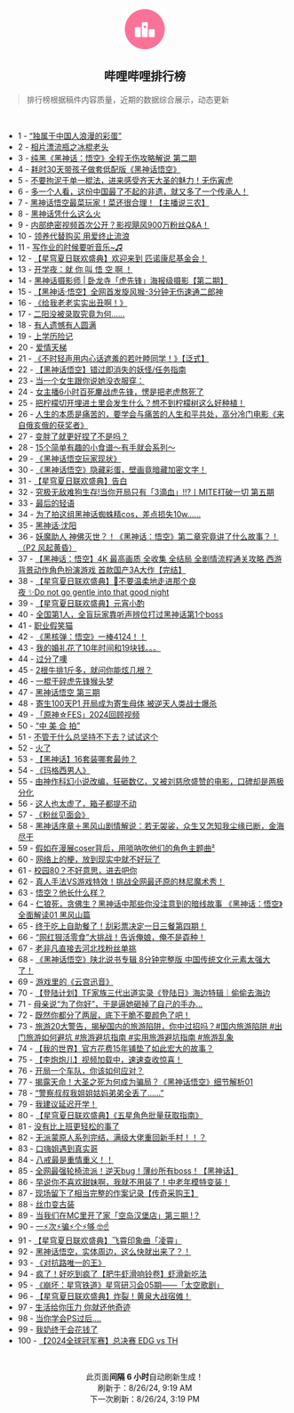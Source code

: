 <div align="center">
    <img src="./assets/icon_rank.png" alt="logo" />
    <h2>哔哩哔哩排行榜</h>
</div>

> 排行榜根据稿件内容质量，近期的数据综合展示，动态更新

<br />

<ul><li><span>1 - <a href=https://www.bilibili.com/BV1QLWoeaEBg>“独属于中国人浪漫的彩蛋”</a></span></li><li><span>2 - <a href=https://www.bilibili.com/BV1mf421e7yy>相片漂流瓶之冰棍老头</a></span></li><li><span>3 - <a href=https://www.bilibili.com/BV1VE421c7vv>纯黑《黑神话：悟空》全程无伤攻略解说&nbsp;第二期</a></span></li><li><span>4 - <a href=https://www.bilibili.com/BV1EyWVe9E7q>耗时30天带孩子做套低配版《黑神话悟空》</a></span></li><li><span>5 - <a href=https://www.bilibili.com/BV1NBWSeeEFe>不要拘泥于单一棍法，进来感受齐天大圣的魅力！无伤寅虎</a></span></li><li><span>6 - <a href=https://www.bilibili.com/BV1eb4214727>多一个人看，这份中国最了不起的非遗，就又多了一个传承人！</a></span></li><li><span>7 - <a href=https://www.bilibili.com/BV1k2421Z77v>黑神话悟空最菜玩家！菜还很合理！【主播说三农】</a></span></li><li><span>8 - <a href=https://www.bilibili.com/BV1Bw4m167su>黑神话凭什么这么火</a></span></li><li><span>9 - <a href=https://www.bilibili.com/BV1Yf421e72c>内部绝密视频首次公开？影视飓风900万粉丝Q&amp;A！</a></span></li><li><span>10 - <a href=https://www.bilibili.com/BV1GT421z76Y>领养代替购买&nbsp;用爱终止流浪</a></span></li><li><span>11 - <a href=https://www.bilibili.com/BV17i421r7kv>写作业的时候要听音乐~♫</a></span></li><li><span>12 - <a href=https://www.bilibili.com/BV1Xz421e7m6>【星穹夏日联欢盛典】欢迎来到&nbsp;匹诺康尼基金会！</a></span></li><li><span>13 - <a href=https://www.bilibili.com/BV1VT421z711>开学夜：就&nbsp;你&nbsp;叫&nbsp;悟&nbsp;空&nbsp;啊&nbsp;！</a></span></li><li><span>14 - <a href=https://www.bilibili.com/BV1GrsFeGEU1>黑神话摄影师&nbsp;|&nbsp;卧龙寺「虎先锋」海报级摄影【第二期】</a></span></li><li><span>15 - <a href=https://www.bilibili.com/BV1TYW7emEQP>【黑神话·悟空】全网首发旋风猴-3分钟无伤速通二郎神</a></span></li><li><span>16 - <a href=https://www.bilibili.com/BV1aW421X77w>《给我老老实实出丑啊！》</a></span></li><li><span>17 - <a href=https://www.bilibili.com/BV1tw4m1r7cH>二阳没被录取究竟为何……</a></span></li><li><span>18 - <a href=https://www.bilibili.com/BV1pM4m1a79s>有人遗憾有人圆满</a></span></li><li><span>19 - <a href=https://www.bilibili.com/BV1Bf421e7ox>上学历险记</a></span></li><li><span>20 - <a href=https://www.bilibili.com/BV1ncWfeDEeM>爱情天梯</a></span></li><li><span>21 - <a href=https://www.bilibili.com/BV1pH4y1F7ke>《不时轻声用内心话遮羞的若叶睦同学！》【泛式】</a></span></li><li><span>22 - <a href=https://www.bilibili.com/BV1Jw4m1r7va>【黑神话悟空】错过即消失的妖怪/任务指南</a></span></li><li><span>23 - <a href=https://www.bilibili.com/BV1b4421f7Va>当一个女生跟你说她没衣服穿：</a></span></li><li><span>24 - <a href=https://www.bilibili.com/BV1arW5e1E7D>女主播6小时百死鏖战虎先锋，愣是把老虎熬死了</a></span></li><li><span>25 - <a href=https://www.bilibili.com/BV18w4m1k7rV>把柠檬切开埋进土里会发生什么？想不到柠檬树这么好种植！</a></span></li><li><span>26 - <a href=https://www.bilibili.com/BV1ef421i7Lk>人生的本质是痛苦的，要学会与痛苦的人生和平共处，高分冷门电影《来自俄亥俄的获奖者》</a></span></li><li><span>27 - <a href=https://www.bilibili.com/BV1X2421Z7Rj>变胖了就更好捏了不是吗？</a></span></li><li><span>28 - <a href=https://www.bilibili.com/BV1Ni421r774>15个简单有趣的小食谱～有手就会系列～</a></span></li><li><span>29 - <a href=https://www.bilibili.com/BV1kT421z7Gu>《黑神话悟空玩家现状》</a></span></li><li><span>30 - <a href=https://www.bilibili.com/BV1zn4y1f7Pe>《黑神话悟空》隐藏彩蛋，壁画竟暗藏加密文字！</a></span></li><li><span>31 - <a href=https://www.bilibili.com/BV1LM4m1Y7uY>【星穹夏日联欢盛典】告白</a></span></li><li><span>32 - <a href=https://www.bilibili.com/BV1G74y1m74L>究极无敌难狗生存!当你开局只有「3滴血」!!?丨MITE打破一切&nbsp;第五期</a></span></li><li><span>33 - <a href=https://www.bilibili.com/BV1WM4m1Y7fV>最后的轻语</a></span></li><li><span>34 - <a href=https://www.bilibili.com/BV1d74y1278s>为了拍这组黑神话蜘蛛精cos，差点损失10w……</a></span></li><li><span>35 - <a href=https://www.bilibili.com/BV1SM4m1a7My>黑神话·沈阳</a></span></li><li><span>36 - <a href=https://www.bilibili.com/BV1hS421971w>妖魔助人&nbsp;神佛灭世？！《黑神话：悟空》第二章究竟讲了什么故事？！（P2&nbsp;风起黄昏）</a></span></li><li><span>37 - <a href=https://www.bilibili.com/BV1AE4m1d7XT>【黑神话：悟空】4K&nbsp;最高画质&nbsp;全收集&nbsp;全结局&nbsp;全剧情流程通关攻略&nbsp;西游背景动作角色扮演游戏&nbsp;首款国产3A大作【完结】</a></span></li><li><span>38 - <a href=https://www.bilibili.com/BV12U411m7AK>【星穹夏日联欢盛典】💫不要温柔地走进那个良夜&nbsp;✨Do&nbsp;not&nbsp;go&nbsp;gentle&nbsp;into&nbsp;that&nbsp;good&nbsp;night</a></span></li><li><span>39 - <a href=https://www.bilibili.com/BV1DsWLeLEzQ>【星穹夏日联欢盛典】元宵小酌</a></span></li><li><span>40 - <a href=https://www.bilibili.com/BV1vz421i7mM>全国第1人，全盲玩家靠听声辨位打过黑神话第1个boss</a></span></li><li><span>41 - <a href=https://www.bilibili.com/BV1GYWHePEWu>职业假笑猫</a></span></li><li><span>42 - <a href=https://www.bilibili.com/BV1i4WGejEGk>《黑核弹：悟空》一棒4124！！</a></span></li><li><span>43 - <a href=https://www.bilibili.com/BV114421f7J3>我的婚礼花了10年时间和19块钱。。。</a></span></li><li><span>44 - <a href=https://www.bilibili.com/BV1v4421o7N3>过分了噢</a></span></li><li><span>45 - <a href=https://www.bilibili.com/BV1jW421X71P>2根牛排1斤多，就问你能炫几根？</a></span></li><li><span>46 - <a href=https://www.bilibili.com/BV1mpWoeoEd3>一棍干碎虎先锋猴头梦</a></span></li><li><span>47 - <a href=https://www.bilibili.com/BV1S2421Z7rb>黑神话悟空&nbsp;第三期</a></span></li><li><span>48 - <a href=https://www.bilibili.com/BV1kE421F7aE>寄生100天P1&nbsp;开局成为寄生母体&nbsp;被逆天人类战士爆杀</a></span></li><li><span>49 - <a href=https://www.bilibili.com/BV15H4y1F7dn>「原神☆FES」2024回顾视频</a></span></li><li><span>50 - <a href=https://www.bilibili.com/BV1CE4m1979G>“中&nbsp;美&nbsp;合&nbsp;拍”</a></span></li><li><span>51 - <a href=https://www.bilibili.com/BV13E4m1d7ih>不管干什么总坚持不下去？试试这个</a></span></li><li><span>52 - <a href=https://www.bilibili.com/BV1FH4y1F7Es>火了</a></span></li><li><span>53 - <a href=https://www.bilibili.com/BV1yQWGeFEyr>【黑神话】16套装哪套最帅？</a></span></li><li><span>54 - <a href=https://www.bilibili.com/BV1tZ421L792>《玛格西男人》</a></span></li><li><span>55 - <a href=https://www.bilibili.com/BV1kf421i7vP>由神作科幻小说改编，狂砸数亿，又被刘慈欣盛赞的电影，口碑却是两极分化</a></span></li><li><span>56 - <a href=https://www.bilibili.com/BV14E4m197Zk>这人也太虚了，箱子都提不动</a></span></li><li><span>57 - <a href=https://www.bilibili.com/BV1hmWDejEsL>《粉丝见面会》</a></span></li><li><span>58 - <a href=https://www.bilibili.com/BV1aHWSeLEqE>黑神话序章＋黑风山剧情解说：若无袈裟，众生又怎知我尘缘已断，金海尽干</a></span></li><li><span>59 - <a href=https://www.bilibili.com/BV1Jz421i7w6>假如在漫展coser背后，用唢呐吹他们的角色主题曲²</a></span></li><li><span>60 - <a href=https://www.bilibili.com/BV1d2421Z7QQ>网络上的梗，放到现实中就不好玩了</a></span></li><li><span>61 - <a href=https://www.bilibili.com/BV1h1421x7Gq>校园80？不好意思，进去吧你</a></span></li><li><span>62 - <a href=https://www.bilibili.com/BV1rU411m7RC>真人手法VS游戏特效！挑战全网最还原的林尼魔术秀！</a></span></li><li><span>63 - <a href=https://www.bilibili.com/BV12E4m197fA>悟空？他长什么样？</a></span></li><li><span>64 - <a href=https://www.bilibili.com/BV18W421Q7Zg>仁狼死，贪佛生？黑神话中那些你没注意到的暗线故事&nbsp;《黑神话：悟空》全面解读01&nbsp;黑风山篇</a></span></li><li><span>65 - <a href=https://www.bilibili.com/BV1ai421r7bW>终于吃上自助餐了！刮彩票决定一日三餐第四期！</a></span></li><li><span>66 - <a href=https://www.bilibili.com/BV1JW421X7Ei>“网红狠活零食”大挑战！告诉俺娘，俺不是孬种！</a></span></li><li><span>67 - <a href=https://www.bilibili.com/BV1h74y1m7k2>老非凡直接去河北找粉丝单挑</a></span></li><li><span>68 - <a href=https://www.bilibili.com/BV1cLWGeREZg>《黑神话悟空》陕北说书专辑&nbsp;8分钟完整版&nbsp;中国传统文化元素太强大了！</a></span></li><li><span>69 - <a href=https://www.bilibili.com/BV1TW421X7KY>游戏里的《云宫迅音》</a></span></li><li><span>70 - <a href=https://www.bilibili.com/BV17W421X7au>【登陆计划】TF家族三代出道实录《登陆日》海边特辑｜偷偷去海边</a></span></li><li><span>71 - <a href=https://www.bilibili.com/BV1yS421X7Jf>母亲说“为了你好”，于是逼她砸掉了自己的手办…</a></span></li><li><span>72 - <a href=https://www.bilibili.com/BV18Z421K7rT>既然你都分了两层，底下干脆不要颜色了吧！</a></span></li><li><span>73 - <a href=https://www.bilibili.com/BV1Ar421N7PL>旅游20大警告，揭秘国内的旅游陷阱，你中过招吗？#国内旅游陷阱&nbsp;#出门旅游如何避坑&nbsp;#旅游避坑指南&nbsp;#实用旅游避坑指南&nbsp;#旅游乱象</a></span></li><li><span>74 - <a href=https://www.bilibili.com/BV1dRWSeQE1B>【我的世界】官方花费15年铺垫了如此宏大的故事？</a></span></li><li><span>75 - <a href=https://www.bilibili.com/BV1nz421v7Mj>【李炮炮儿】视频加载中，速速查收惊喜！</a></span></li><li><span>76 - <a href=https://www.bilibili.com/BV1zM4m1a7eb>开局一个车队，你该如何应对？</a></span></li><li><span>77 - <a href=https://www.bilibili.com/BV1eb42147E4>揭露天命！大圣之死为何成为骗局？《黑神话悟空》细节解析01</a></span></li><li><span>78 - <a href=https://www.bilibili.com/BV1rE421c7tB>“警察叔叔我姐姐姑妈弟弟全丢了……”</a></span></li><li><span>79 - <a href=https://www.bilibili.com/BV1NEWDeTEpM>我建议延迟开学！</a></span></li><li><span>80 - <a href=https://www.bilibili.com/BV1dT421z7iN>【星穹夏日联欢盛典】《五星角色批量获取指南》</a></span></li><li><span>81 - <a href=https://www.bilibili.com/BV16f421i7Wb>没有比上班更轻松的事了</a></span></li><li><span>82 - <a href=https://www.bilibili.com/BV1Un4y1f7x7>无派蒙原人系列完结，满级大佬重回新手村！！？</a></span></li><li><span>83 - <a href=https://www.bilibili.com/BV1kz421e7ko>口嗨姐遇到真实哥</a></span></li><li><span>84 - <a href=https://www.bilibili.com/BV1fdWJezEqa>八戒最是重情重义！！</a></span></li><li><span>85 - <a href=https://www.bilibili.com/BV1f2421d7qV>全网最强轮椅流派！逆天bug！薄纱所有boss！【黑神话】</a></span></li><li><span>86 - <a href=https://www.bilibili.com/BV1YYWGeGEEf>早说你不喜欢甜妹啊，我就不用装了！中老年模特变装！</a></span></li><li><span>87 - <a href=https://www.bilibili.com/BV1zz421e779>现场留下了相当完整的作案记录【传奇采购王】</a></span></li><li><span>88 - <a href=https://www.bilibili.com/BV1yHW8eCEWm>丝巾变古装</a></span></li><li><span>89 - <a href=https://www.bilibili.com/BV11z421e7Qp>当我们在MC里开了家「空岛汉堡店」第三期&nbsp;!？</a></span></li><li><span>90 - <a href=https://www.bilibili.com/BV1y5W5eAEK8>一⚡次⚡骗⚡个⚡够&nbsp;🤓☝</a></span></li><li><span>91 - <a href=https://www.bilibili.com/BV1X1WEetEsH>【星穹夏日联欢盛典】飞霄印象曲「凌霄」</a></span></li><li><span>92 - <a href=https://www.bilibili.com/BV1gH4y1F7t1>黑神话悟空，实体周边，这么快就出来了？！</a></span></li><li><span>93 - <a href=https://www.bilibili.com/BV1CU411m7dx>《对抗路唯一的王》</a></span></li><li><span>94 - <a href=https://www.bilibili.com/BV1A2421f7eW>疯了！好吃到疯了【肥牛虾滑响铃卷】虾滑新吃法</a></span></li><li><span>95 - <a href=https://www.bilibili.com/BV1HM4m1Y79E>《崩坏：星穹铁道》星穹研习会05期——「太空歌剧」</a></span></li><li><span>96 - <a href=https://www.bilibili.com/BV1hT421z7hH>【星穹夏日联欢盛典】炸裂！黄泉大战宿傩！</a></span></li><li><span>97 - <a href=https://www.bilibili.com/BV1yS421Q7xf>生活给你压力&nbsp;你就还他奇迹</a></span></li><li><span>98 - <a href=https://www.bilibili.com/BV1d2421Z7i6>当你学会PS过后....</a></span></li><li><span>99 - <a href=https://www.bilibili.com/BV1mS42197Xa>我奶终于会花钱了</a></span></li><li><span>100 - <a href=https://www.bilibili.com/BV1d2421d7BX>【2024全球冠军赛】总决赛&nbsp;EDG&nbsp;vs&nbsp;TH</a></span></li></ul>

<br />

<p align=center>此页面<b>间隔 6 小时</b>自动刷新生成！<br>刷新于：8/26/24, 9:19 AM<br>下一次刷新：8/26/24, 3:19 PM</p>